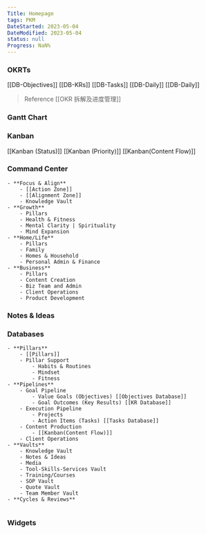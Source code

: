 ```yaml
---
Title: Homepage
tags: PKM
DateStarted: 2023-05-04
DateModified: 2023-05-04
status: null
Progress: NaN%
---
```


### OKRTs
[[DB-Objectives]]
[[DB-KRs]]
[[DB-Tasks]]
[[DB-Daily]]
[[DB-Daily]]

> Reference
> [[OKR 拆解及进度管理]]
### Gantt Chart
### Kanban
[[Kanban (Status)]]
[[Kanban (Priority)]]
[[Kanban(Content Flow)]]


### Command Center

```ad-kanban
- **Focus & Align**
	- [[Action Zone]]
	- [[Alignment Zone]]
	- Knowledge Vault
- **Growth**
	- Pillars
	- Health & Fitness
	- Mental Clarity | Spirituality
	- Mind Expansion
- **Home/Life**
	- Pillars
	- Family
	- Homes & Household
	- Personal Admin & Finance
- **Business**
	- Pillars
	- Content Creation
	- Biz Team and Admin
	- Client Operations
	- Product Development
```

### Notes & Ideas

### Databases

```ad-kanban
- **Pillars**
	- [[Pillars]]
	- Pillar Support
		- Habits & Routines
		- Mindset
		- Fitness
- **Pipelines**
	- Goal Pipeline
		- Value Goals (Objectives) [[Objectives Database]]
		- Goal Outcomes (Key Results) [[KR Database]]
	- Execution Pipeline
		- Projects
		- Action Items (Tasks) [[Tasks Database]]
	- Content Production
		- [[Kanban(Content Flow)]]
	- Client Operations
- **Vaults**
	- Knowledge Vault
	- Notes & Ideas
	- Media
	- Tool-Skills-Services Vault
	- Training/Courses
	- SOP Vault
	- Quote Vault
	- Team Member Vault
- **Cycles & Reviews**


```

### Widgets
